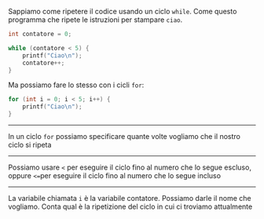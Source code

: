 Sappiamo come ripetere il codice usando un ciclo `while`.
Come questo programma che ripete le istruzioni per stampare `ciao`.
```c
int contatore = 0;

while (contatore < 5) {
	printf("Ciao\n");
	contatore++;
}
```
Ma possiamo fare lo stesso con i cicli `for`:
```c
for (int i = 0; i < 5; i++) {
	printf("Ciao\n");
}
```

---

In un ciclo `for` possiamo specificare quante volte vogliamo che il nostro ciclo si ripeta

---

Possiamo usare `<` per eseguire il ciclo fino al numero che lo segue escluso, oppure `<=`per eseguire il ciclo fino al numero che lo segue incluso

---

La variabile chiamata `i` è la variabile contatore.
Possiamo darle il nome che vogliamo.
Conta qual è la ripetizione del ciclo in cui ci troviamo attualmente

